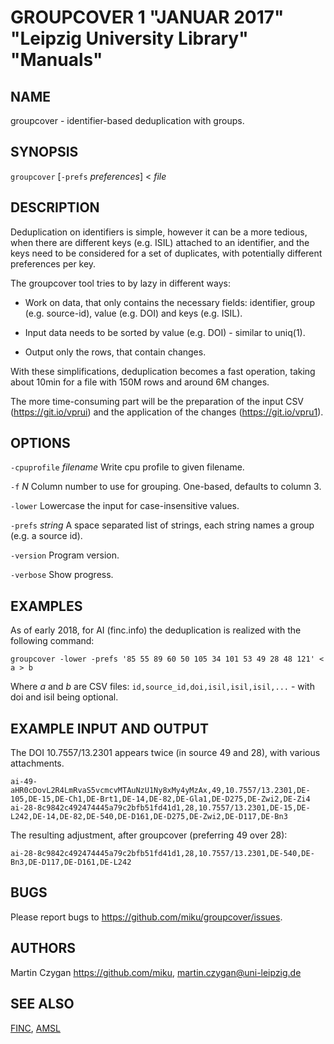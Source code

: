 # GROUPCOVER 1 "JANUAR 2017" "Leipzig University Library" "Manuals"

## NAME

groupcover - identifier-based deduplication with groups.

## SYNOPSIS

`groupcover` [`-prefs` *preferences*] < *file*

## DESCRIPTION

Deduplication on identifiers is simple, however it can be a more tedious, when
there are different keys (e.g. ISIL) attached to an identifier, and the keys
need to be considered for a set of duplicates, with potentially different
preferences per key.

The groupcover tool tries to by lazy in different ways:

* Work on data, that only contains the necessary fields: identifier, group
  (e.g. source-id), value (e.g. DOI) and keys (e.g. ISIL).

* Input data needs to be sorted by value (e.g. DOI) - similar to uniq(1).

* Output only the rows, that contain changes.

With these simplifications, deduplication becomes a fast operation, taking
about 10min for a file with 150M rows and around 6M changes.

The more time-consuming part will be the preparation of the input CSV
(https://git.io/vprui) and the application of the changes
(https://git.io/vpru1).

## OPTIONS

`-cpuprofile` *filename*
  Write cpu profile to given filename.

`-f` *N*
  Column number to use for grouping. One-based, defaults to column 3.

`-lower`
  Lowercase the input for case-insensitive values.

`-prefs` *string*
  A space separated list of strings, each string names a group (e.g. a source id).

`-version`
  Program version.

`-verbose`
  Show progress.

## EXAMPLES

As of early 2018, for AI (finc.info) the deduplication is realized with the following command:

  `groupcover -lower -prefs '85 55 89 60 50 105 34 101 53 49 28 48 121' < a > b`

Where *a* and *b* are CSV files: `id,source_id,doi,isil,isil,isil,...` - with doi and isil being optional.

## EXAMPLE INPUT AND OUTPUT

The DOI 10.7557/13.2301 appears twice (in source 49 and 28), with various attachments.

```
ai-49-aHR0cDovL2R4LmRvaS5vcmcvMTAuNzU1Ny8xMy4yMzAx,49,10.7557/13.2301,DE-105,DE-15,DE-Ch1,DE-Brt1,DE-14,DE-82,DE-Gla1,DE-D275,DE-Zwi2,DE-Zi4
ai-28-8c9842c492474445a79c2bfb51fd41d1,28,10.7557/13.2301,DE-15,DE-L242,DE-14,DE-82,DE-540,DE-D161,DE-D275,DE-Zwi2,DE-D117,DE-Bn3
```

The resulting adjustment, after groupcover (preferring 49 over 28):

```
ai-28-8c9842c492474445a79c2bfb51fd41d1,28,10.7557/13.2301,DE-540,DE-Bn3,DE-D117,DE-D161,DE-L242
```

## BUGS

Please report bugs to https://github.com/miku/groupcover/issues.

## AUTHORS

Martin Czygan <https://github.com/miku>, <martin.czygan@uni-leipzig.de>

## SEE ALSO

[FINC](https://finc.info), [AMSL](http://amsl.technology/)


